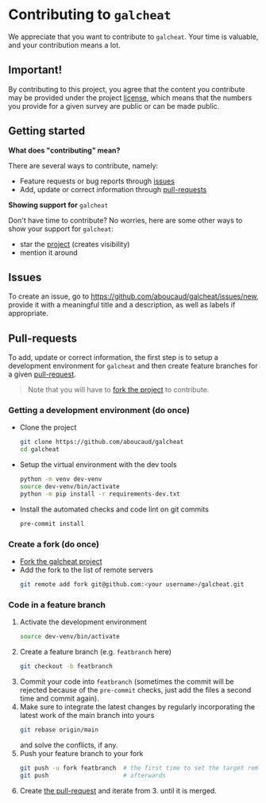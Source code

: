 # Contributing to `galcheat`

We appreciate that you want to contribute to `galcheat`. Your time is valuable, and your contribution means a lot.

## Important!

By contributing to this project, you agree that the content you contribute may be provided under the project [license](LICENSE), which means that the numbers you provide for a given survey are public or can be made public.

## Getting started

**What does "contributing" mean?**

There are several ways to contribute, namely:

- Feature requests or bug reports through [issues](#issues)
- Add, update or correct information through [pull-requests](#pull-requests)


**Showing support for** `galcheat`

Don't have time to contribute? No worries, here are some other ways to show your support for `galcheat`:

- star the [project](https://github.com/aboucaud/galcheat) (creates visibility)
- mention it around

## Issues

To create an issue, go to https://github.com/aboucaud/galcheat/issues/new, provide it with a meaningful title and a description, as well as labels if appropriate.

## Pull-requests

To add, update or correct information, the first step is to setup a development environment for `galcheat` and then create feature branches for a given [pull-request](https://github.com/aboucaud/galcheat/pulls).

> Note that you will have to [fork the project](https://guides.github.com/activities/forking/) to contribute.

### Getting a development environment (do once)

- Clone the project
    ```sh
    git clone https://github.com/aboucaud/galcheat
    cd galcheat
    ```
- Setup the virtual environment with the dev tools
    ```sh
    python -m venv dev-venv
    source dev-venv/bin/activate
    python -m pip install -r requirements-dev.txt
    ```
- Install the automated checks and code lint on git commits
    ```sh
    pre-commit install
    ```

### Create a fork (do once)

- [Fork the galcheat project](https://guides.github.com/activities/forking/)
- Add the fork to the list of remote servers
    ```sh
    git remote add fork git@github.com:<your username>/galcheat.git
    ```

### Code in a feature branch

1. Activate the development environment
    ```sh
    source dev-venv/bin/activate
    ```
2. Create a feature branch (e.g. `featbranch` here)
    ```sh
    git checkout -b featbranch
    ```
3. Commit your code into `featbranch` (sometimes the commit will be rejected because of the `pre-commit` checks, just add the files a second time and commit again).
4. Make sure to integrate the latest changes by regularly incorporating the latest work of the main branch into yours
    ```sh
    git rebase origin/main
    ```
    and solve the conflicts, if any.
5. Push your feature branch to your fork
    ```sh
    git push -u fork featbranch  # the first time to set the target remote
    git push                     # afterwards
    ```
6. Create [the pull-request](https://github.com/aboucaud/galcheat/pulls) and iterate from 3. until it is merged.
